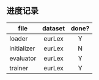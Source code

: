 ## 进度记录

|  file       |   dataset  |  done?  |
| --------    |   :-----:  |  :----: |
| loader      |    eurLex  |   Y    |
| initializer |    eurLex  |   N    |
| evaluator   |    eurLex  |   Y    |
| trainer     |    eurLex  |   Y    |

